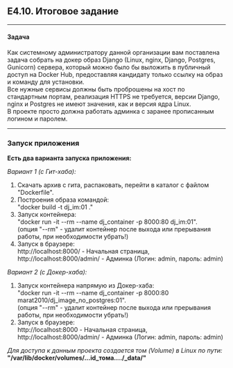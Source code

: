 ## E4.10. Итоговое задание
___
#### Задача

Как системному администратору данной организации вам поставлена задача собрать
на докер образ Django (Linux, nginx, Django, Postgres, Gunicorn) сервера,
который можно было бы выложить в публичный доступ на Docker Hub,
предоставляя кандидату только ссылку на образ и команду для установки.  
Все нужные сервисы должны быть проброшены на хост по стандартным портам, 
реализация HTTPS не требуется, версии Django, nginx и Postgres не имеют значения,
как и версия ядра Linux.  
В проекте просто должна работать админка с заранее прописанным логином и паролем.
___
### Запуск приложения

**Есть два варианта запуска приложения:** 

*Вариант 1 (с Гит-хаба):*  
1. Скачать архив с гита, распаковать, перейти в каталог с файлом "Dockerfile".
2. Построения образа командой:  
     "docker build -t dj_im:01 ."
3. Запуск контейнера:  
     "docker run -it --rm --name dj_container -p 8000:80 dj_im:01".  
   (опция "--rm" - удалит контейнер после выхода или прерывания работы,
    при необходимости убрать!)
4. Запуск в браузере:  
  http://localhost:8000/  - Начальная страница,  
  http://localhost:8000/admin/  - Админка (Логин: admin, пароль: admin)  

*Вариант 2 (с Докер-хаба):*  
1. Запуск контейнера напрямую из Докер-хаба:  
     "docker run -it --rm --name dj_container -p 8000:80 marat2010/dj_image_no_postgres:01".  
   (опция "--rm" - удалит контейнер после выхода или прерывания работы,
    при необходимости убрать!)
2. Запуск в браузере:  
  http://localhost:8000  - Начальная страница,    
  http://localhost:8000/admin/  - Админка (Логин: admin, пароль: admin)    

*Для доступа к данным проекта создается том (Volume) в Linux по пути:*    
  **"/var/lib/docker/volumes/...id_тома..../_data/"**  







